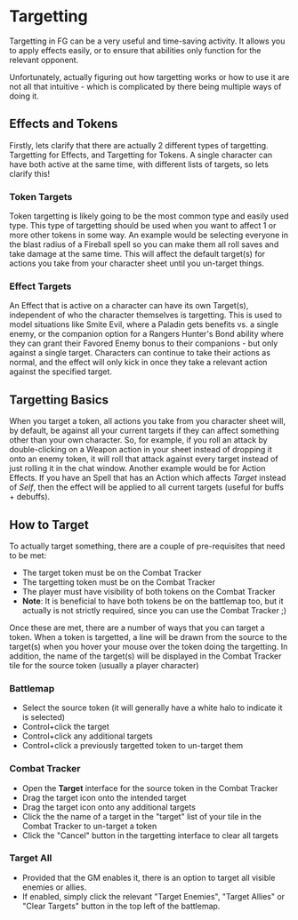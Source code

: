 # Targetting
Targetting in FG can be a very useful and time-saving activity. It allows you to apply effects easily, or to ensure that abilities only function for the relevant opponent.

Unfortunately, actually figuring out how targetting works or how to use it are not all that intuitive - which is complicated by there being multiple ways of doing it. 

## Effects and Tokens
Firstly, lets clarify that there are actually 2 different types of targetting. Targetting for Effects, and Targetting for Tokens. A single character can have both active at the same time, with different lists of targets, so lets clarify this! 

### Token Targets
Token targetting is likely going to be the most common type and easily used type. 
This type of targetting should be used when you want to affect 1 or more other tokens in some way. An example would be selecting everyone in the blast radius of a Fireball spell so you can make them all roll saves and take damage at the same time. 
This will affect the default target(s) for actions you take from your character sheet until you un-target things. 

### Effect Targets
An Effect that is active on a character can have its own Target(s), independent of who the character themselves is targetting.
This is used to model situations like Smite Evil, where a Paladin gets benefits vs. a single enemy, or the companion option for a Rangers Hunter's Bond ability where they can grant their Favored Enemy bonus to their companions - but only against a single target. 
Characters can continue to take their actions as normal, and the effect will only kick in once they take a relevant action against the specified target. 

## Targetting Basics
When you target a token, all actions you take from you character sheet will, by default, be against all your current targets if they can affect something other than your own character.
So, for example, if you roll an attack by double-clicking on a Weapon action in your sheet instead of dropping it onto an enemy token, it will roll that attack against every target instead of just rolling it in the chat window. 
Another example would be for Action Effects. If you have an Spell that has an Action which affects *Target* instead of *Self*, then the effect will be applied to all current targets (useful for buffs + debuffs). 

## How to Target
To actually target something, there are a couple of pre-requisites that need to be met:
- The target token must be on the Combat Tracker
- The targetting token must be on the Combat Tracker
- The player must have visibility of both tokens on the Combat Tracker
- **Note**: It is beneficial to have both tokens be on the battlemap too, but it actually is not strictly required, since you can use the Combat Tracker ;)

Once these are met, there are a number of ways that you can target a token. When a token is targetted, a line will be drawn from the source to the target(s) when you hover your mouse over the token doing the targetting. In addition, the name of the target(s) will be displayed in the Combat Tracker tile for the source token (usually a player character)

### Battlemap
- Select the source token (it will generally have a white halo to indicate it is selected)
- Control+click the target 
- Control+click any additional targets
- Control+click a previously targetted token to un-target them

### Combat Tracker 
- Open the **Target** interface for the source token in the Combat Tracker
- Drag the target icon onto the intended target
- Drag the target icon onto any additional targets
- Click the the name of a target in the "target" list of your tile in the Combat Tracker to un-target a token
- Click the "Cancel" button in the targetting interface to clear all targets

### Target All
- Provided that the GM enables it, there is an option to target all visible enemies or allies.
- If enabled, simply click the relevant "Target Enemies", "Target Allies" or "Clear Targets" button in the top left of the battlemap. 